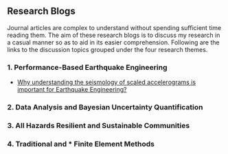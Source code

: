 ## Research Blogs

Journal articles are complex to understand without spending sufficient time reading them. The aim of these research blogs is to discuss my research in a casual manner so as to aid in its easier comprehension. Following are the links to the discussion topics grouped under the four research themes.

### 1. Performance-Based Earthquake Engineering

* [Why understanding the seismology of scaled accelerograms is important for Earthquake Engineering?](PBEE_EQ_SCA_1.yml)

### 2. Data Analysis and Bayesian Uncertainty Quantification

### 3. All Hazards Resilient and Sustainable Communities

### 4. Traditional and * Finite Element Methods
